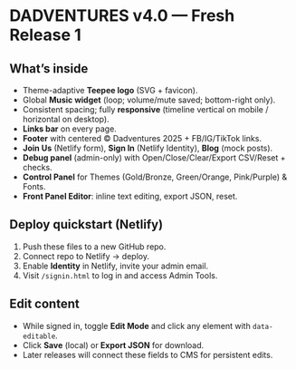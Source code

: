 # DADVENTURES v4.0 — Fresh Release 1

## What’s inside
- Theme-adaptive **Teepee logo** (SVG + favicon).
- Global **Music widget** (loop; volume/mute saved; bottom-right only).
- Consistent spacing; fully **responsive** (timeline vertical on mobile / horizontal on desktop).
- **Links bar** on every page.
- **Footer** with centered © Dadventures 2025 + FB/IG/TikTok links.
- **Join Us** (Netlify form), **Sign In** (Netlify Identity), **Blog** (mock posts).
- **Debug panel** (admin-only) with Open/Close/Clear/Export CSV/Reset + checks.
- **Control Panel** for Themes (Gold/Bronze, Green/Orange, Pink/Purple) & Fonts.
- **Front Panel Editor**: inline text editing, export JSON, reset.

## Deploy quickstart (Netlify)
1) Push these files to a new GitHub repo.
2) Connect repo to Netlify → deploy.
3) Enable **Identity** in Netlify, invite your admin email.
4) Visit `/signin.html` to log in and access Admin Tools.

## Edit content
- While signed in, toggle **Edit Mode** and click any element with `data-editable`.
- Click **Save** (local) or **Export JSON** for download.
- Later releases will connect these fields to CMS for persistent edits.

